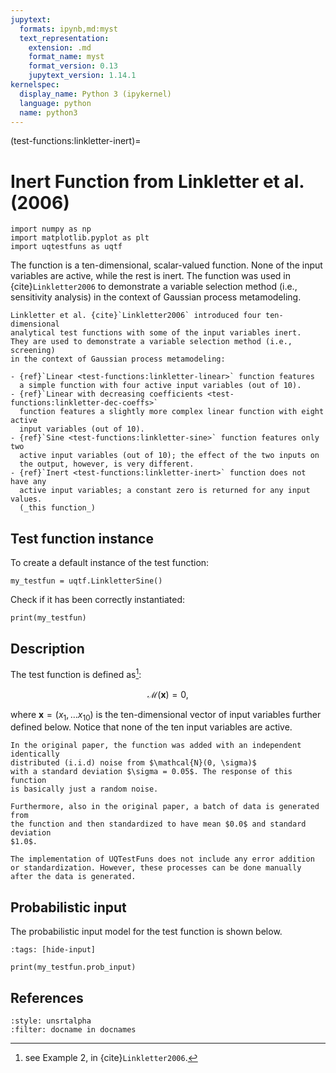 ```yaml
---
jupytext:
  formats: ipynb,md:myst
  text_representation:
    extension: .md
    format_name: myst
    format_version: 0.13
    jupytext_version: 1.14.1
kernelspec:
  display_name: Python 3 (ipykernel)
  language: python
  name: python3
---
```


(test-functions:linkletter-inert)=
# Inert Function from Linkletter et al. (2006)

```{code-cell} ipython3
import numpy as np
import matplotlib.pyplot as plt
import uqtestfuns as uqtf
```

The function is a ten-dimensional, scalar-valued function.
None of the input variables are active, while the rest is inert.
The function was used in {cite}`Linkletter2006` to demonstrate a variable
selection method (i.e., sensitivity analysis)
in the context of Gaussian process metamodeling.

```{note}
Linkletter et al. {cite}`Linkletter2006` introduced four ten-dimensional
analytical test functions with some of the input variables inert.
They are used to demonstrate a variable selection method (i.e., screening)
in the context of Gaussian process metamodeling:

- {ref}`Linear <test-functions:linkletter-linear>` function features
  a simple function with four active input variables (out of 10).
- {ref}`Linear with decreasing coefficients <test-functions:linkletter-dec-coeffs>`
  function features a slightly more complex linear function with eight active
  input variables (out of 10).
- {ref}`Sine <test-functions:linkletter-sine>` function features only two
  active input variables (out of 10); the effect of the two inputs on
  the output, however, is very different.
- {ref}`Inert <test-functions:linkletter-inert>` function does not have any
  active input variables; a constant zero is returned for any input values.
  (_this function_)
```

## Test function instance

To create a default instance of the test function:

```{code-cell} ipython3
my_testfun = uqtf.LinkletterSine()
```

Check if it has been correctly instantiated:

```{code-cell} ipython3
print(my_testfun)
```

## Description

The test function is defined as[^location]:

$$
\mathcal{M}(\boldsymbol{x}) = 0,
$$

where $\boldsymbol{x} = \left( x_1, \ldots x_{10} \right)$
is the ten-dimensional vector of input variables further defined below.
Notice that none of the ten input variables are active.

```{note}
In the original paper, the function was added with an independent identically
distributed (i.i.d) noise from $\mathcal{N}(0, \sigma)$
with a standard deviation $\sigma = 0.05$. The response of this function
is basically just a random noise.

Furthermore, also in the original paper, a batch of data is generated from
the function and then standardized to have mean $0.0$ and standard deviation
$1.0$.

The implementation of UQTestFuns does not include any error addition
or standardization. However, these processes can be done manually
after the data is generated.
```

## Probabilistic input

The probabilistic input model for the test function is shown below.

```{code-cell} ipython3
:tags: [hide-input]

print(my_testfun.prob_input)
```

## References

```{bibliography}
:style: unsrtalpha
:filter: docname in docnames
```

[^location]: see Example 2, in {cite}`Linkletter2006`.
